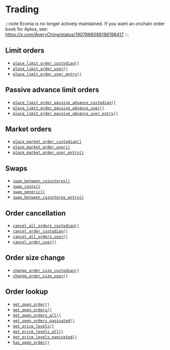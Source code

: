 # Trading

:::note
Econia is no longer actively maintained. If you want an onchain order book for
Aptos, see: https://x.com/AveryChing/status/1907866088186196417
:::

## Limit orders

- [`place_limit_order_custodian()`](https://github.com/econia-labs/econia/blob/main/src/move/econia/doc/market.md#function-place_limit_order_custodian)
- [`place_limit_order_user()`](https://github.com/econia-labs/econia/blob/main/src/move/econia/doc/market.md#function-place_limit_order_user)
- [`place_limit_order_user_entry()`](https://github.com/econia-labs/econia/blob/main/src/move/econia/doc/market.md#function-place_limit_order_user_entry)

## Passive advance limit orders

- [`place_limit_order_passive_advance_custodian()`](https://github.com/econia-labs/econia/blob/main/src/move/econia/doc/market.md#function-place_limit_order_passive_advance_custodian)
- [`place_limit_order_passive_advance_user()`](https://github.com/econia-labs/econia/blob/main/src/move/econia/doc/market.md#function-place_limit_order_passive_advance_user)
- [`place_limit_order_passive_advance_user_entry()`](https://github.com/econia-labs/econia/blob/main/src/move/econia/doc/market.md#function-place_limit_order_passive_advance_user_entry)

## Market orders

- [`place_market_order_custodian()`](https://github.com/econia-labs/econia/blob/main/src/move/econia/doc/market.md#function-place_market_order_custodian)
- [`place_market_order_user()`](https://github.com/econia-labs/econia/blob/main/src/move/econia/doc/market.md#function-place_market_order_user)
- [`place_market_order_user_entry()`](https://github.com/econia-labs/econia/blob/main/src/move/econia/doc/market.md#function-place_market_order_user_entry)

## Swaps

- [`swap_between_coinstores()`](https://github.com/econia-labs/econia/blob/main/src/move/econia/doc/market.md#function-swap_between_coinstores)
- [`swap_coins()`](https://github.com/econia-labs/econia/blob/main/src/move/econia/doc/market.md#function-swap_coins)
- [`swap_generic()`](https://github.com/econia-labs/econia/blob/main/src/move/econia/doc/market.md#function-swap_generic)
- [`swap_between_coinstores_entry()`](https://github.com/econia-labs/econia/blob/main/src/move/econia/doc/market.md#function-swap_between_coinstores_entry)

## Order cancellation

- [`cancel_all_orders_custodian()`](https://github.com/econia-labs/econia/blob/main/src/move/econia/doc/market.md#function-cancel_all_orders_custodian)
- [`cancel_order_custodian()`](https://github.com/econia-labs/econia/blob/main/src/move/econia/doc/market.md#function-cancel_order_custodian)
- [`cancel_all_orders_user()`](https://github.com/econia-labs/econia/blob/main/src/move/econia/doc/market.md#function-cancel_all_orders_user)
- [`cancel_order_user()`](https://github.com/econia-labs/econia/blob/main/src/move/econia/doc/market.md#function-cancel_order_user)

## Order size change

- [`change_order_size_custodian()`](https://github.com/econia-labs/econia/blob/main/src/move/econia/doc/market.md#function-change_order_size_custodian)
- [`change_order_size_user()`](https://github.com/econia-labs/econia/blob/main/src/move/econia/doc/market.md#function-change_order_size_user)

## Order lookup

- [`get_open_order()`](https://github.com/econia-labs/econia/blob/main/src/move/econia/doc/market.md#function-get_open_order)
- [`get_open_orders()`](https://github.com/econia-labs/econia/blob/main/src/move/econia/doc/market.md#function-get_open_orders)
- [`get_open_orders_all()`](https://github.com/econia-labs/econia/blob/main/src/move/econia/doc/market.md#function-get_open_orders_all)
- [`get_open_orders_paginated()`](https://github.com/econia-labs/econia/blob/main/src/move/econia/doc/market.md#function-get_open_orders_paginated)
- [`get_price_levels()`](https://github.com/econia-labs/econia/blob/main/src/move/econia/doc/market.md#function-get_price_levels)
- [`get_price_levels_all()`](https://github.com/econia-labs/econia/blob/main/src/move/econia/doc/market.md#function-get_price_levels_all)
- [`get_price_levels_paginated()`](https://github.com/econia-labs/econia/blob/main/src/move/econia/doc/market.md#function-get_price_levels_paginated)
- [`has_open_order()`](https://github.com/econia-labs/econia/blob/main/src/move/econia/doc/market.md#function-has_open_order)
